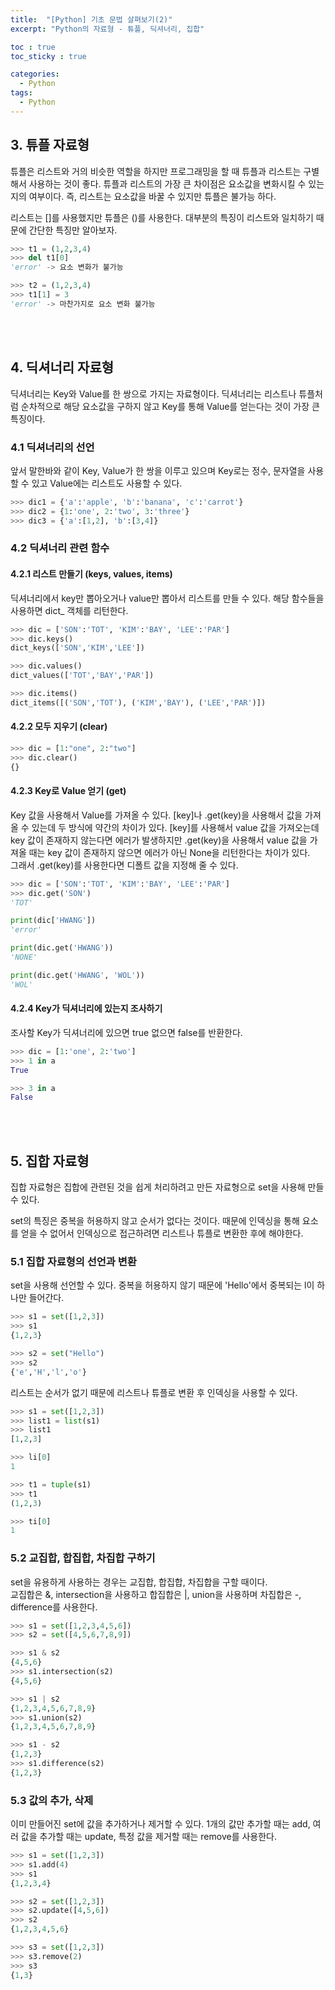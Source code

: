 ```yaml
---
title:  "[Python] 기초 문법 살펴보기(2)"
excerpt: "Python의 자료형 - 튜플, 딕셔너리, 집합"

toc : true
toc_sticky : true

categories:
  - Python
tags: 
  - Python
---
```



## 3. 튜플 자료형

튜플은 리스트와 거의 비슷한 역할을 하지만 프로그래밍을 할 때 튜플과 리스트는 구별해서 사용하는 것이 좋다.
튜플과 리스트의 가장 큰 차이점은 요소값을 변화시킬 수 있는지의 여부이다. 즉, 리스트는 요소값을 바꿀 수 있지만 튜플은 불가능 하다.

리스트는 []를 사용했지만 튜플은 ()를 사용한다. 대부분의 특징이 리스트와 일치하기 때문에 간단한 특징만 알아보자.

```py
>>> t1 = (1,2,3,4)
>>> del t1[0]
'error' -> 요소 변화가 불가능

>>> t2 = (1,2,3,4)
>>> t1[1] = 3
'error' -> 마찬가지로 요소 변화 불가능
```


<br/><br/>

## 4. 딕셔너리 자료형

딕셔너리는 Key와 Value를 한 쌍으로 가지는 자료형이다. 딕셔너리는 리스트나 튜플처럼 순차적으로 해당 요소값을 구하지 않고 Key를 통해 Value를 얻는다는 것이 가장 큰 특징이다.

### 4.1 딕셔너리의 선언

앞서 말한바와 같이 Key, Value가 한 쌍을 이루고 있으며 Key로는 정수, 문자열을 사용할 수 있고 Value에는 리스트도 사용할 수 있다.

```py
>>> dic1 = {'a':'apple', 'b':'banana', 'c':'carrot'}
>>> dic2 = {1:'one', 2:'two', 3:'three'}
>>> dic3 = {'a':[1,2], 'b':[3,4]}
```

### 4.2 딕셔너리 관련 함수

#### 4.2.1 리스트 만들기 (keys, values, items)

딕셔너리에서 key만 뽑아오거나 value만 뽑아서 리스트를 만들 수 있다. 해당 함수들을 사용하면 dict_ 객체를 리턴한다.

```py
>>> dic = ['SON':'TOT', 'KIM':'BAY', 'LEE':'PAR']
>>> dic.keys()
dict_keys(['SON','KIM','LEE'])

>>> dic.values()
dict_values(['TOT','BAY','PAR'])

>>> dic.items()
dict_items([('SON','TOT'), ('KIM','BAY'), ('LEE','PAR')])
```

#### 4.2.2 모두 지우기 (clear)

```py
>>> dic = [1:"one", 2:"two"]
>>> dic.clear()
{}
```

#### 4.2.3 Key로 Value 얻기 (get)

Key 값을 사용해서 Value를 가져올 수 있다. [key]나 .get(key)을 사용해서 값을 가져올 수 있는데 두 방식에 약간의 차이가 있다.
[key]를 사용해서 value 값을 가져오는데 key 값이 존재하지 않는다면 에러가 발생하지만 .get(key)을 사용해서 value 값을 가져올 때는 key 값이 존재하지 않으면 에러가 아닌 None을 리턴한다는 차이가 있다.<br/>
그래서 .get(key)를 사용한다면 디폴트 값을 지정해 줄 수 있다.

```py
>>> dic = ['SON':'TOT', 'KIM':'BAY', 'LEE':'PAR']
>>> dic.get('SON')
'TOT'

print(dic['HWANG'])
'error'

print(dic.get('HWANG'))
'NONE'

print(dic.get('HWANG', 'WOL'))
'WOL'
```


#### 4.2.4 Key가 딕셔너리에 있는지 조사하기

조사할 Key가 딕셔너리에 있으면 true 없으면 false를 반환한다.

```py
>>> dic = [1:'one', 2:'two']
>>> 1 in a
True

>>> 3 in a
False
```

<br/><br/>


## 5. 집합 자료형

집합 자료형은 집합에 관련된 것을 쉽게 처리하려고 만든 자료형으로 set을 사용해 만들 수 있다.

set의 특징은 중복을 허용하지 않고 순서가 없다는 것이다. 때문에 인덱싱을 통해 요소를 얻을 수 없어서 인덱싱으로 접근하려면 리스트나 튜플로 변환한 후에 해야한다.

### 5.1 집합 자료형의 선언과 변환

set을 사용해 선언할 수 있다. 중복을 허용하지 않기 때문에 'Hello'에서 중복되는 l이 하나만 들어간다.

```py
>>> s1 = set([1,2,3])
>>> s1
{1,2,3}

>>> s2 = set("Hello")
>>> s2
{'e','H','l','o'}
```

리스트는 순서가 없기 때문에 리스트나 튜플로 변환 후 인덱싱을 사용할 수 있다.

```py
>>> s1 = set([1,2,3])
>>> list1 = list(s1)
>>> list1
[1,2,3]

>>> li[0]
1

>>> t1 = tuple(s1)
>>> t1
(1,2,3)

>>> ti[0]
1
```

### 5.2 교집합, 합집합, 차집합 구하기

set을 유용하게 사용하는 경우는 교집합, 합집합, 차집합을 구할 때이다. <br/>
교집합은 &, intersection을 사용하고 합집합은 |, union을 사용하며 차집합은 -, difference를 사용한다.

```py
>>> s1 = set([1,2,3,4,5,6])
>>> s2 = set([4,5,6,7,8,9])

>>> s1 & s2
{4,5,6}
>>> s1.intersection(s2)
{4,5,6}

>>> s1 | s2
{1,2,3,4,5,6,7,8,9}
>>> s1.union(s2)
{1,2,3,4,5,6,7,8,9}

>>> s1 - s2
{1,2,3}
>>> s1.difference(s2)
{1,2,3}
```


### 5.3 값의 추가, 삭제

이미 만들어진 set에 값을 추가하거나 제거할 수 있다. 1개의 값만 추가할 때는 add, 여러 값을 추가할 때는 update, 특정 값을 제거할 때는 remove를 사용한다.

```py
>>> s1 = set([1,2,3])
>>> s1.add(4)
>>> s1
{1,2,3,4}

>>> s2 = set([1,2,3])
>>> s2.update([4,5,6])
>>> s2
{1,2,3,4,5,6}

>>> s3 = set([1,2,3])
>>> s3.remove(2)
>>> s3
{1,3}
```

